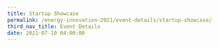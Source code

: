 ```yaml
---
title: Startup Showcase
permalink: /energy-innovation-2021/event-details/startup-showcase/
third_nav_title: Event Details
date: 2021-07-10 04:00:00
---
```

